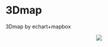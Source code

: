 # 3Dmap
3Dmap by echart+mapbox
<p align="center"><img align="center" src="https://github.com/hty7/3Dmap/blob/master/images/demo.png"/></p>